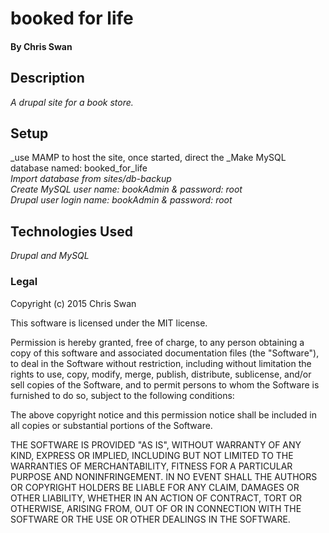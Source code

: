 
# booked for life


#### By Chris Swan

## Description

_A drupal site for a book store._

## Setup
_use MAMP to host the site, once started, direct the
_Make MySQL database named: booked_for_life  
_Import database from sites/db-backup_  
_Create MySQL user name: bookAdmin & password: root_  
_Drupal user login name: bookAdmin & password: root_


## Technologies Used

_Drupal and MySQL_


### Legal



Copyright (c) 2015 Chris Swan

This software is licensed under the MIT license.

Permission is hereby granted, free of charge, to any person obtaining a copy
of this software and associated documentation files (the "Software"), to deal
in the Software without restriction, including without limitation the rights
to use, copy, modify, merge, publish, distribute, sublicense, and/or sell
copies of the Software, and to permit persons to whom the Software is
furnished to do so, subject to the following conditions:

The above copyright notice and this permission notice shall be included in
all copies or substantial portions of the Software.

THE SOFTWARE IS PROVIDED "AS IS", WITHOUT WARRANTY OF ANY KIND, EXPRESS OR
IMPLIED, INCLUDING BUT NOT LIMITED TO THE WARRANTIES OF MERCHANTABILITY,
FITNESS FOR A PARTICULAR PURPOSE AND NONINFRINGEMENT. IN NO EVENT SHALL THE
AUTHORS OR COPYRIGHT HOLDERS BE LIABLE FOR ANY CLAIM, DAMAGES OR OTHER
LIABILITY, WHETHER IN AN ACTION OF CONTRACT, TORT OR OTHERWISE, ARISING FROM,
OUT OF OR IN CONNECTION WITH THE SOFTWARE OR THE USE OR OTHER DEALINGS IN
THE SOFTWARE.